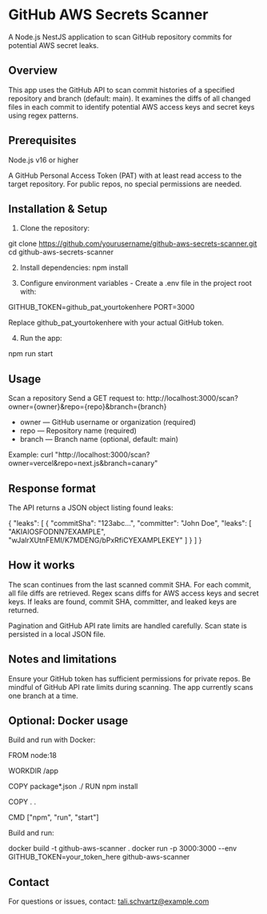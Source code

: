 # GitHub AWS Secrets Scanner
A Node.js NestJS application to scan GitHub repository commits for potential AWS secret leaks.

## Overview
This app uses the GitHub API to scan commit histories of a specified repository and branch (default: main). It examines the diffs of all changed files in each commit to identify potential AWS access keys and secret keys using regex patterns.

## Prerequisites
Node.js v16 or higher

A GitHub Personal Access Token (PAT) with at least read access to the target repository. For public repos, no special permissions are needed.

## Installation & Setup
1. Clone the repository:

git clone https://github.com/yourusername/github-aws-secrets-scanner.git
cd github-aws-secrets-scanner

2. Install dependencies:
npm install

3. Configure environment variables - Create a .env file in the project root with:

GITHUB_TOKEN=github_pat_yourtokenhere
PORT=3000

Replace github_pat_yourtokenhere with your actual GitHub token.

4. Run the app:

npm run start


## Usage

Scan a repository
Send a GET request to:
http://localhost:3000/scan?owner={owner}&repo={repo}&branch={branch}
* owner — GitHub username or organization (required)
* repo — Repository name (required)
* branch — Branch name (optional, default: main)

Example:
curl "http://localhost:3000/scan?owner=vercel&repo=next.js&branch=canary"

## Response format
The API returns a JSON object listing found leaks:

{
  "leaks": [
    {
      "commitSha": "123abc...",
      "committer": "John Doe",
      "leaks": [
        "AKIAIOSFODNN7EXAMPLE",
        "wJalrXUtnFEMI/K7MDENG/bPxRfiCYEXAMPLEKEY"
      ]
    }
  ]
}

## How it works
The scan continues from the last scanned commit SHA.
For each commit, all file diffs are retrieved.
Regex scans diffs for AWS access keys and secret keys.
If leaks are found, commit SHA, committer, and leaked keys are returned.

Pagination and GitHub API rate limits are handled carefully.
Scan state is persisted in a local JSON file.

## Notes and limitations
Ensure your GitHub token has sufficient permissions for private repos.
Be mindful of GitHub API rate limits during scanning.
The app currently scans one branch at a time.

## Optional: Docker usage
Build and run with Docker:

FROM node:18

WORKDIR /app

COPY package*.json ./
RUN npm install

COPY . .

CMD ["npm", "run", "start"]


Build and run:

docker build -t github-aws-scanner .
docker run -p 3000:3000 --env GITHUB_TOKEN=your_token_here github-aws-scanner

## Contact
For questions or issues, contact: tali.schvartz@example.com